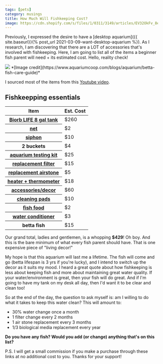 ```yaml
---
tags: [pets]
category: musings
title: How Much Will Fishkeeping Cost?
image: https://cdn.shopify.com/s/files/1/0311/3149/articles/EV32OkFv_8eb2cfc4-cfb2-44dd-af03-220d087846d9_1000x.jpeg?v=1578218912
---
```

Previously, I expressed the desire to have a [desktop aquarium]({{ site.baseurl}}{% post_url 2021-03-09-want-desktop-aquarium %}). As I research, I am discovering that there are a LOT of accessories that's involved with fishkeeping. Here, I am going to list all of the items a beginner fish parent will need + its estimated cost. Hello, reality check!

<img src="{{page.image}}">
*[Image credit](https://www.aquariumcoop.com/blogs/aquarium/betta-fish-care-guide)*

I sourced most of the items from this [Youtube video](https://youtu.be/PysHL53f3TA).

## Fishkeepping essentials
<table class="table">
  <thead>
    <tr>
      <th scope="col">Item</th>
      <th scope="col">Est. Cost</th>
    </tr>
  </thead>
  <tbody>
    <tr>
      <th scope="row"><a href="https://amzn.to/3bCWmbj" target="_blank">Biorb LIFE 8 gal tank</a></th>
      <td>$260</td>
    </tr>
    <tr>
      <th scope="row"><a href="https://amzn.to/3bCDklz" target="_blank">net</a></th>
      <td colspan="2">$2</td>
    </tr>
    <tr>
      <th scope="row"><a href="https://amzn.to/3t9AM4b">siphon</a></th>
      <td>$10</td>
    </tr>
    <tr>
      <th scope="row">2 buckets</th>
      <td>$4</td>
    </tr>
    <tr>
      <th scope="row"><a href="https://amzn.to/2OeZS33">aquarium testing kit</a></th>
      <td colspan="2">$25</td>
    </tr>
    <tr>
      <th scope="row"><a href="https://amzn.to/3coWxpN">replacement filter</a></th>
      <td colspan="2">$15</td>
    </tr>
    <tr>
      <th scope="row"><a href="https://amzn.to/3lf58ja">replacement airstone</a></th>
      <td colspan="2">$5</td>
    </tr>
    <tr>
      <th scope="row"><a href="https://amzn.to/3l6SO4g">heater + thermometer</a></th>
      <td colspan="2">$18</td>
    </tr>
    <tr>
      <th scope="row"><a href="https://amzn.to/3qDqojt">accessories/decor</a></th>
      <td colspan="2">$60</td>
    </tr>
    <tr>
      <th scope="row"><a href="https://amzn.to/3l90rqN">cleaning pads</a></th>
      <td colspan="2">$10</td>
    </tr>
    <tr>
      <th scope="row"><a href="https://amzn.to/2N6EtZ0">fish food</a></th>
      <td colspan="2">$2</td>
    </tr>
    <tr>
      <th scope="row"><a href="https://amzn.to/3bR5Qjk">water conditioner</a></th>
      <td colspan="2">$3</td>
    </tr>
    <tr>
      <th scope="row">betta fish</th>
      <td colspan="2">$15</td>
    </tr>
  </tbody>
</table>

Our grand total, ladies and gentlemen, is a whopping **$429**! Oh boy. And this is the bare minimum of what every fish parent should have. That is one expensive piece of "living decor!"

My hope is that this aquarium will last me a lifetime. The fish will come and go (betta lifespan is 3 yrs if you're lucky), and I intend to switch up the decor as it suits my mood. I heard a great quote about how fishkeeping is less about keeping fish and more about maintaining great water quality. If your water/environment is great, then your fish will do great. And if I'm going to have my tank on my desk all day, then I'd want it to be clear and clean too!

So at the end of the day, the question to ask myself is: am I willing to do what it takes to keep this water clean? This will amount to: 

- 30% water change once a month
- 1 filter change every 2 months
- 1 air stone replacement every 3 months
- 1/3 biological media replacement every year

**Do you have any fish? Would you add (or change) anything that's on this list?**

P.S. I will get a small commission if you make a purchase through these links at no additional cost to you. Thanks for your support!